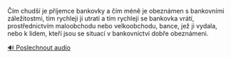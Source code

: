 
Čím chudší je příjemce bankovky a čím méně je obeznámen s bankovními záležitostmi, tím rychleji ji utratí a tím rychleji se bankovka vrátí, prostřednictvím maloobchodu nebo velkoobchodu, bance, jež ji vydala, nebo k lidem, kteří jsou se situací v bankovnictví dobře obeznámeni.

[🔊 Poslechnout audio](/data/7-paragraphs/audio/chapter_81/para_003-m-chud-je-pjemce-bankovky-a-m-mn-je-obez.mp3)
